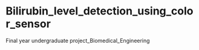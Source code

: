 # Bilirubin_level_detection_using_color_sensor
Final year undergraduate project_Biomedical_Engineering
